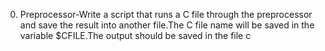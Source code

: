 0. Preprocessor-Write a script that runs a C file through the preprocessor and save the result into another file.The C file name will be saved in the variable $CFILE.The output should be saved in the file c
